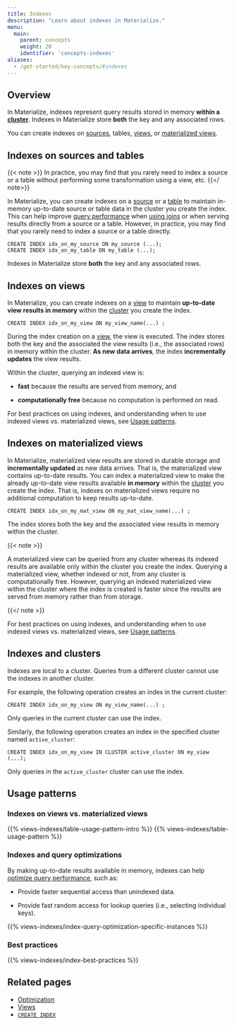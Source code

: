 ```yaml
---
title: Indexes
description: "Learn about indexes in Materialize."
menu:
  main:
    parent: concepts
    weight: 20
    identifier: 'concepts-indexes'
aliases:
  - /get-started/key-concepts/#indexes
---
```


## Overview

In Materialize, indexes represent query results stored in memory **within a
[cluster](/concepts/clusters/)**. Indexes in Materialize store **both** the key
and any associated rows.

You can create indexes on [sources](/concepts/sources/), tables,
[views](/concepts/views/#views), or [materialized
views](/concepts/views/#materialized-views).

## Indexes on sources and tables

{{< note >}}
In practice, you may find that you rarely need to index a source
or a table without performing some transformation using a view, etc.
{{</ note>}}

In Materialize, you can create indexes on a [source](/concepts/sources/) or a
[table](/sql/create-table) to maintain in-memory up-to-date source or table data
in the cluster you create the index. This can help improve [query
performance](#indexes-and-query-optimizations) when [using
joins](/transform-data/optimization/#join) or when serving results directly
from a source or a table. However, in practice, you may find that you rarely
need to index a source or a table directly.

```mzsql
CREATE INDEX idx_on_my_source ON my_source (...);
CREATE INDEX idx_on_my_table ON my_table (...);
```

Indexes in Materialize store **both** the key and any associated rows.

## Indexes on views

In Materialize, you can create indexes on a [view](/concepts/views/#views "query
saved under a name") to maintain **up-to-date view results in memory** within
the [cluster](/concepts/clusters/) you create the index.

```mzsql
CREATE INDEX idx_on_my_view ON my_view_name(...) ;
```

During the index creation on a [view](/concepts/views/#views "query saved under
a name"), the view is executed. The index stores both the key and the associated
the view results (i.e., the associated rows) in memory within the cluster. **As
new data arrives**, the index **incrementally updates** the view results.

Within the cluster, querying an indexed view is:

- **fast** because the results are served from memory, and

- **computationally free** because no computation is performed on read.

For best practices on using indexes, and understanding when to use indexed views
vs. materialized views, see [Usage patterns](#usage-patterns).

## Indexes on materialized views

In Materialize, materialized view results are stored in durable storage and
**incrementally updated** as new data arrives. That is, the materialized view
contains up-to-date results. You can index a materialized view to make the
already up-to-date view results available **in memory** within the
[cluster](/concepts/clusters/) you create the index. That is, indexes on
materialized views require no additional computation to keep results up-to-date.

```mzsql
CREATE INDEX idx_on_my_mat_view ON my_mat_view_name(...) ;
```

The index stores both the key and the associated view results in memory within
the cluster.

{{< note >}}

A materialized view can be queried from any cluster whereas its indexed results
are available only within the cluster you create the index. Querying a
materialized view, whether indexed or not, from any cluster is computationally
free. However, querying an indexed materialized view within the cluster where
the index is created is faster since the results are served from memory rather
than from storage.

{{</ note >}}

For best practices on using indexes, and understanding when to use indexed views
vs. materialized views, see [Usage patterns](#usage-patterns).

## Indexes and clusters

Indexes are local to a cluster. Queries from a different cluster cannot use the
indexes in another cluster.

For example, the following operation creates an index in the current cluster:

```mzsql
CREATE INDEX idx_on_my_view ON my_view_name(...) ;
```

Only queries in the current cluster can use the index.

Similarly, the following operation creates an index in the specified cluster
named `active_cluster`:

```mzsql
CREATE INDEX idx_on_my_view IN CLUSTER active_cluster ON my_view (...);
```

Only queries in the `active_cluster` cluster can use the index.

## Usage patterns

### Indexes on views vs. materialized views

{{% views-indexes/table-usage-pattern-intro %}}
{{% views-indexes/table-usage-pattern %}}

### Indexes and query optimizations

By making up-to-date results available in memory, indexes can help [optimize
query performance](/transform-data/optimization/), such as:

- Provide faster sequential access than unindexed data.

- Provide fast random access for lookup queries (i.e., selecting individual
  keys).

{{% views-indexes/index-query-optimization-specific-instances %}}

### Best practices

{{% views-indexes/index-best-practices %}}

## Related pages

- [Optimization](/transform-data/optimization)
- [Views](/concepts/views)
- [`CREATE INDEX`](/sql/create-index)

<style>
red { color: Red; font-weight: 500; }
</style>
